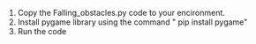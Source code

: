 1. Copy the Falling_obstacles.py code to your encironment.
2. Install pygame library using the command " pip install pygame"
3. Run the code
